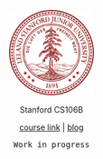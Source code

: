 <p align="center">
<img src="./S.png" alt="logo" height="150"/>
</p>

<p align="center">
Stanford CS106B
</p>

<p align="center">
  <a href="https://web.stanford.edu/class/archive/cs/cs106b/cs106b.1228/">course link</a> | 
  <a href="https://mancuoj.vercel.app/cs106b)/">blog</a>
</p>

<pre align="center">
Work in progress
</pre>